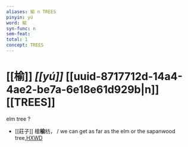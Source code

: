 ```yaml
---
aliases: 榆 n TREES
pinyin: yú
word: 榆
syn-func: n
sem-feat: 
total: 1
concept: TREES 
---
```

# [[榆]] *[[yú]]*  [[uuid-8717712d-14a4-4ae2-be7a-6e18e61d929b|n]] [[TREES]]
elm tree ?
 - [[莊子]] 槍**榆**枋， / we can get as far as the elm or the sapanwood tree,[HXWD](https://hxwd.org/textview.html?location=KR5c0126_tls_001-4a.4)